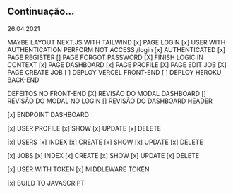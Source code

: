 ## Continuação...

26.04.2021

MAYBE LAYOUT NEXT.JS WITH TAILWIND
[x] PAGE LOGIN
[x] USER WITH AUTHENTICATION PERFORM NOT ACCESS /login
[x] AUTHENTICATED
[x] PAGE REGISTER
[] PAGE FORGOT PASSWORD
[X] FINISH LOGIC IN CONTEXT
[x] PAGE DASHBOARD
[x] PAGE PROFILE
[X] PAGE EDIT JOB
[X] PAGE CREATE JOB
[ ] DEPLOY VERCEL FRONT-END
[ ] DEPLOY HEROKU BACK-END

DEFEITOS NO FRONT-END
[X] REVISÃO DO MODAL DASHBOARD
[] REVISÃO DO MODAL NO LOGIN
[] REVISÃO DO DASHBOARD HEADER

[x] ENDPOINT DASHBOARD

[x] USER PROFILE
[x] SHOW
[x] UPDATE
[x] DELETE

[x] USERS
[x] INDEX
[x] CREATE
[x] SHOW
[x] UPDATE
[x] DELETE

[x] JOBS
[x] INDEX
[x] CREATE
[x] SHOW
[x] UPDATE
[x] DELETE

[x] USER WITH TOKEN
[x] MIDDLEWARE TOKEN

[x] BUILD TO JAVASCRIPT

